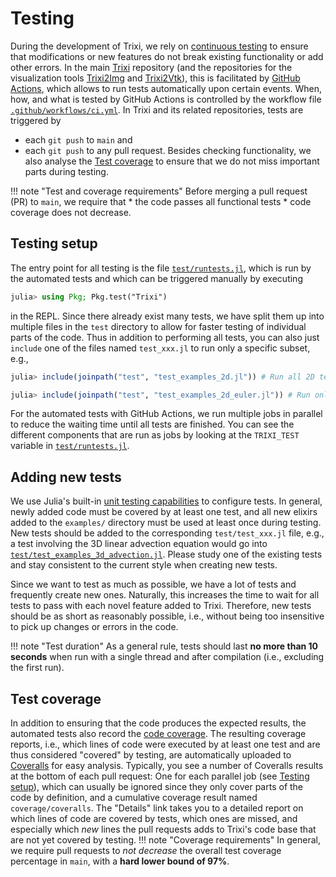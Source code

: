 # Testing

During the development of Trixi, we rely on
[continuous testing](https://en.wikipedia.org/wiki/Continuous_testing) to ensure
that modifications or new features do not break existing
functionality or add other errors. In the main
[Trixi](https://github.com/trixi-framework/Trixi.jl) repository (and the
repositories for the visualization tools [Trixi2Img](https://github.com/trixi-framework/Trixi.jl) and [Trixi2Vtk](https://github.com/trixi-framework/Trixi.jl)), this is facilitated by
[GitHub Actions](https://docs.github.com/en/free-pro-team@latest/actions),
which allows to run tests automatically upon certain events. When, how, and what
is tested by GitHub Actions is controlled by the workflow file
[`.github/workflows/ci.yml`](https://github.com/trixi-framework/Trixi.jl/blob/main/.github/workflows/ci.yml).
In Trixi and its related repositories, tests are triggered by
* each `git push` to `main` and
* each `git push` to any pull request.
Besides checking functionality, we also analyse the [Test coverage](@ref) to
ensure that we do not miss important parts during testing.

!!! note "Test and coverage requirements"
    Before merging a pull request (PR) to `main`, we require that
    * the code passes all functional tests
    * code coverage does not decrease.


## Testing setup
The entry point for all testing is the file
[`test/runtests.jl`](https://github.com/trixi-framework/Trixi.jl/blob/main/test/runtests.jl),
which is run by the automated tests and which can be triggered manually by
executing
```julia
julia> using Pkg; Pkg.test("Trixi")
```
in the REPL. Since there already exist many tests, we have split them up into
multiple files in the `test` directory to allow for faster testing of individual parts of the code.
Thus in addition to performing all tests, you can also just `include` one of the
files named `test_xxx.jl` to run only a specific subset, e.g.,
```julia
julia> include(joinpath("test", "test_examples_2d.jl")) # Run all 2D tests

julia> include(joinpath("test", "test_examples_2d_euler.jl")) # Run only 2D tests for the Euler equations
```
For the automated tests with GitHub Actions, we run multiple jobs in parallel to
reduce the waiting time until all tests are finished. You can see the different
components that are run as jobs by looking at the `TRIXI_TEST` variable in
[`test/runtests.jl`](https://github.com/trixi-framework/Trixi.jl/blob/main/test/runtests.jl).


## Adding new tests
We use Julia's built-in [unit testing capabilities](https://docs.julialang.org/en/v1/stdlib/Test/)
to configure tests. In general, newly added code must be covered by at least one
test, and all new elixirs added to the `examples/` directory must be used at
least once during testing. New tests should be added to the corresponding
`test/test_xxx.jl` file, e.g., a test involving the 3D linear advection equation
would go into
[`test/test_examples_3d_advection.jl`](https://github.com/trixi-framework/Trixi.jl/blob/main/test/test_examples_3d_advection.jl).
Please study one of the existing tests and stay consistent to the current style
when creating new tests.

Since we want to test as much as possible, we have a lot of tests and
frequently create new ones. Naturally, this increases the time to wait for all
tests to pass with each novel feature added to Trixi. Therefore, new tests should be as
short as reasonably possible, i.e., without being too insensitive to pick up
changes or errors in the code.

!!! note "Test duration"
    As a general rule, tests should last **no more than 10 seconds** when run
    with a single thread and after compilation (i.e., excluding the first run).


## Test coverage
In addition to ensuring that the code produces the expected results, the
automated tests also record the
[code coverage](https://en.wikipedia.org/wiki/Code_coverage). The resulting
coverage reports, i.e., which lines of code were executed by at least one test
and are thus considered "covered" by testing, are automatically uploaded to
[Coveralls](https://coveralls.io) for easy analysis. Typically, you see a number
of Coveralls results at the bottom of each pull request: One for each parallel
job (see [Testing setup](@ref)), which can usually be ignored since they only
cover parts of the code by definition, and a cumulative coverage result named
`coverage/coveralls`. The "Details" link takes you to a detailed report on
which lines of code are covered by tests, which ones are missed, and especially
which *new* lines the pull requests adds to Trixi's code base that are not yet
covered by testing.
!!! note "Coverage requirements"
    In general, we require pull requests to *not decrease* the overall
    test coverage percentage in `main`, with a **hard lower bound of 97%**.
